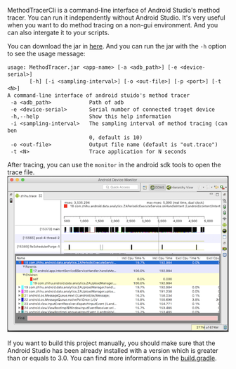 MethodTracerCli is a command-line interface of Android Studio's method tracer.
You can run it independently without Android Studio.
It's very useful when you want to do method tracing on a non-gui environment.
And you can also intergate it to your scripts.


You can download the jar in [here](https://github.com/nekocode/MethodTracerCli/releases).
And you can run the jar with the `-h` option to see the usage message:
```
usage: MethodTracer.jar <app-name> [-a <adb_path>] [-e <device-serial>]
       [-h] [-i <sampling-interval>] [-o <out-file>] [-p <port>] [-t <N>]
A command-line interface of android stuido's method tracer
 -a <adb_path>            Path of adb
 -e <device-serial>       Serial number of connected traget device
 -h,--help                Show this help information
 -i <sampling-interval>   The sampling interval of method tracing (can ben
                          0, default is 10)
 -o <out-file>            Output file name (default is "out.trace")
 -t <N>                   Trace application for N seconds
```

After tracing, you can use the `monitor` in the android sdk tools to open the trace file.
![](img/monitor.png)


If you want to build this project manually, you should make sure that the Android Studio has been already installed  with a version which is greater than or equals to 3.0.
You can find more informations in the [build.gradle](build.gradle).
